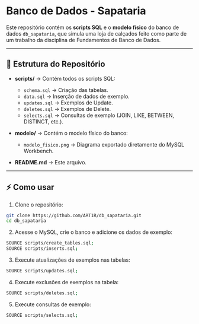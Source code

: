 # Banco de Dados - Sapataria

Este repositório contém os **scripts SQL** e o **modelo físico** do banco de dados `db_sapataria`, que simula uma loja de calçados feito como parte de um trabalho da disciplina de Fundamentos de Banco de Dados.

---

## 📂 Estrutura do Repositório

- **scripts/** → Contém todos os scripts SQL:
  - `schema.sql` → Criação das tabelas.
  - `data.sql` → Inserção de dados de exemplo.
  - `updates.sql` → Exemplos de Update.
  - `deletes.sql` → Exemplos de Delete.
  - `selects.sql` → Consultas de exemplo (JOIN, LIKE, BETWEEN, DISTINCT, etc.).

- **modelo/** → Contém o modelo físico do banco:
  - `modelo_fisico.png` → Diagrama exportado diretamente do MySQL Workbench.

- **README.md** → Este arquivo.

---

## ⚡ Como usar

1. Clone o repositório:
```bash
git clone https://github.com/ART1R/db_sapataria.git
cd db_sapataria
```

2. Acesse o MySQL, crie o banco e adicione os dados de exemplo:
```bash
SOURCE scripts/create_tables.sql;
SOURCE scripts/inserts.sql;
```

3. Execute atualizações de exemplos nas tabelas:
```bash
SOURCE scripts/updates.sql;
```

4. Execute exclusões de exemplos na tabela:
```bash
SOURCE scripts/deletes.sql;
``` 

5. Execute consultas de exemplo:
```bash
SOURCE scripts/selects.sql;
```
